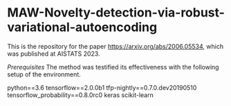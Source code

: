 # MAW-Novelty-detection-via-robust-variational-autoencoding
This is the repository for the paper https://arxiv.org/abs/2006.05534, which was published at AISTATS 2023.

*Prerequisites*
The method was testified its effectiveness with the following setup of the environment.

python==3.6
tensorflow==2.0.0b1
tfp-nightly==0.7.0.dev20190510
tensorflow_probability==0.8.0rc0
keras
scikit-learn
